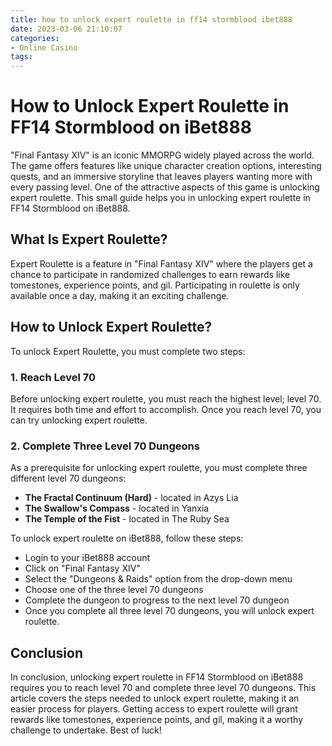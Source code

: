 ```yaml
---
title: how to unlock expert roulette in ff14 stormblood ibet888
date: 2023-03-06 21:10:07
categories:
- Online Casino
tags:
---
```



# How to Unlock Expert Roulette in FF14 Stormblood on iBet888

"Final Fantasy XIV" is an iconic MMORPG widely played across the world. The game offers features like unique character creation options, interesting quests, and an immersive storyline that leaves players wanting more with every passing level. One of the attractive aspects of this game is unlocking expert roulette. This small guide helps you in unlocking expert roulette in FF14 Stormblood on iBet888.

## What Is Expert Roulette?

Expert Roulette is a feature in "Final Fantasy XIV" where the players get a chance to participate in randomized challenges to earn rewards like tomestones, experience points, and gil. Participating in roulette is only available once a day, making it an exciting challenge.

## How to Unlock Expert Roulette?

To unlock Expert Roulette, you must complete two steps:

### 1. Reach Level 70

Before unlocking expert roulette, you must reach the highest level; level 70. It requires both time and effort to accomplish. Once you reach level 70, you can try unlocking expert roulette. 

### 2. Complete Three Level 70 Dungeons

As a prerequisite for unlocking expert roulette, you must complete three different level 70 dungeons:

- **The Fractal Continuum (Hard)** - located in Azys Lia
- **The Swallow's Compass** - located in Yanxia
- **The Temple of the Fist** - located in The Ruby Sea

To unlock expert roulette on iBet888, follow these steps:

- Login to your iBet888 account
- Click on "Final Fantasy XIV"
- Select the "Dungeons & Raids" option from the drop-down menu
- Choose one of the three level 70 dungeons
- Complete the dungeon to progress to the next level 70 dungeon
- Once you complete all three level 70 dungeons, you will unlock expert roulette.

## Conclusion

In conclusion, unlocking expert roulette in FF14 Stormblood on iBet888 requires you to reach level 70 and complete three level 70 dungeons. This article covers the steps needed to unlock expert roulette, making it an easier process for players. Getting access to expert roulette will grant rewards like tomestones, experience points, and gil, making it a worthy challenge to undertake. Best of luck!
